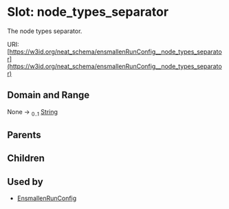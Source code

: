 
# Slot: node_types_separator


The node types separator.

URI: [https://w3id.org/neat_schema/ensmallenRunConfig__node_types_separator](https://w3id.org/neat_schema/ensmallenRunConfig__node_types_separator)


## Domain and Range

None &#8594;  <sub>0..1</sub> [String](types/String.md)

## Parents


## Children


## Used by

 * [EnsmallenRunConfig](EnsmallenRunConfig.md)
